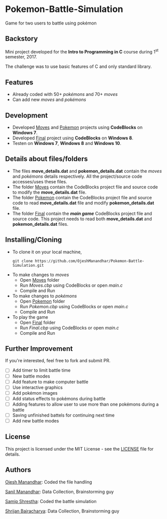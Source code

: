 # Pokemon-Battle-Simulation
Game for two users to battle using pokémon

## Backstory
Mini project developed for the **Intro to Programming in C** course during 1<sup>st</sup> semester, 2017. 

The challenge was to use basic features of C and only standard library.

## Features
+ Already coded with 50+ *pokémons* and 70+ *moves*
+ Can add new *moves* and *pokémons*

## Development
+ Developed [Moves](Moves) and [Pokemon](Pokemon) projects using **CodeBlocks** on **Windows 7**.
+ Developed [Final](Final) project using **CodeBlocks** on **Windows 8**.
+ Testen on **Windows 7**, **Windows 8** and **Windows 10**.

## Details about files/folders
+ The files **move_details.dat** and **pokemon_details.dat** contain the *moves* and *pokémons* details respectively. All the 
project/source code accesses/uses these files.
+ The folder [Moves](Moves) contain the CodeBlocks project file and source code to modify the **move_details.dat** file.
+ The folder [Pokemon](Pokemon) contain the CodeBlocks project file and source code to read **move_details.dat** file and modify 
**pokemon_details.dat** file.
+ The folder [Final](Final) contain the ***main game*** CodeBlocks project file and source code. This project needs to read both 
**move_details.dat** and **pokemon_details.dat** files.

## Installing/Cloning
+ To clone it on your local machine,
  ```shell
  git clone https://github.com/OjeshManandhar/Pokemon-Battle-Simulation.git
  ```
+ To make changes to *moves*
  - Open [Moves](Moves) folder
  - Run *Moves.cbp* using CodeBlocks or open *main.c*
  - Compile and Run
+ To make changes to *pokémons*
  - Open [Pokemon](Pokemon) folder
  - Run *Pokemon.cbp* using CodeBlocks or open *main.c*
  - Compile and Run
+ To play the game
  - Open [Final](Final) folder
  - Run *Final.cbp* using CodeBlocks or open *main.c*
  - Compile and Run
  
## Further Improvement
If you're interested, feel free to fork and submit PR.
- [ ] Add timer to limit battle time
- [ ] New battle modes
- [ ] Add feature to make computer battle
- [ ] Use interactive graphics
- [ ] Add pokémon images
- [ ] Add status effects to pokémons during battle
- [ ] Adding features to allow user to use more than one pokémons during a battle
- [ ] Saving unfinished battels for continuing next time
- [ ] Add new battle modes

## License
This project is licensed under the MIT License - see the [LICENSE](LICENSE) file for details.

## Authors
[Ojesh Manandhar](https://github.com/OjeshManandhar): Coded the file handling

[Sanil Manandhar](https://github.com/Sanilblank): Data Collection, Brainstorming guy

[Samip Shrestha](https://github.com/samip584): Coded the battle simulation

[Shrijan Bajracharya](https://github.com/ShriBuzz): Data Collection, Brainstorming guy
